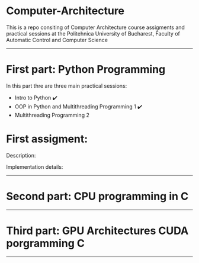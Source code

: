 # Computer-Architecture


This is a repo consiting of Computer Architecture course assigments and practical sessions at the Politehnica University of Bucharest, Faculty of Automatic Control and Computer Science

---
# First part: Python Programming
In this part thre are three main practical sessions:
- Intro to Python ✔️
- OOP in Python and Multithreading Programming 1 ✔️
- Multithreading Programming 2 

# First assigment: <Python>
Description:

Implementation details:

---
# Second part: CPU programming in C

---
# Third part: GPU Architectures CUDA porgramming C

---

